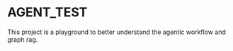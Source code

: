 # AGENT_TEST

This project is a playground to better understand the agentic workflow and graph rag.
